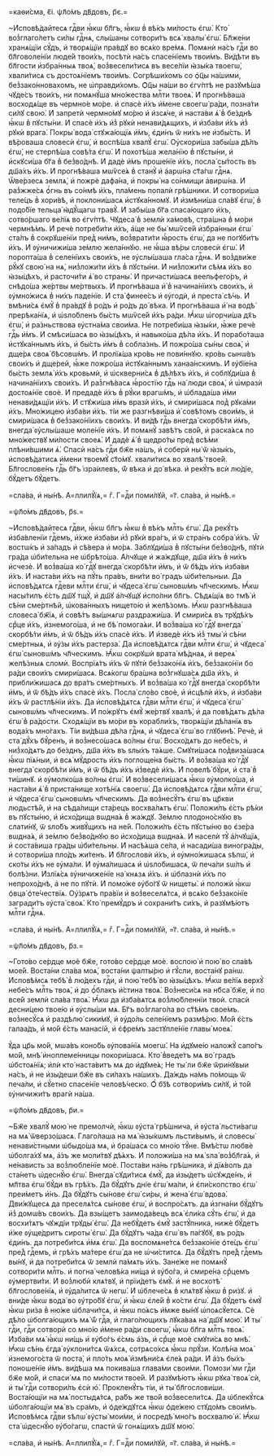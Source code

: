 =каѳи́сма, є҃і. ѱл҃о́мъ дв҃довъ, р҃є.=

~И҆сповѣ́дайтесѧ гдⷭ҇ви ꙗ҆́кѡ бл҃гъ, ꙗ҆́кѡ в̾ вѣ́къ ми́лость є҆гѡ̀. Кто̀
воз̾глаго́летъ си́лы гдⷭ҇нѧ, слы́шаны сотвори́тъ всѧ̀ хвалы̀ є҆гѡ̀. Бл҃же́ни
хранѧ́щїи сꙋ́дъ, и҆ творѧ́щїи пра́вдꙋ во всѧ́ко вре́мѧ. Помѧнѝ на́съ гдⷭ҇и во
бл҃говоле́нїи люде́й твои́хъ, посѣтѝ на́съ спасе́нїемъ твои́мъ. Ви́дѣти въ
бл҃гости и҆збра́нныѧ твоѧ̀, воз̾весели́тисѧ въ весе́лїи ꙗ҆зы́ка твоегѡ̀,
хвали́тисѧ съ достоѧ́нїемъ твои́мъ. Согрѣши́хомъ со ѻ҆ц҃ы на́шими,
без̾зако́нновахомъ, не ѡ҆правди́хомъ. Ѻ҆ц҃ы на́ши во є҆гѵ́птѣ не разꙋмѣ́ша
чꙋде́съ твои́хъ, ни помѧнꙋ́ша мно́жества млⷭ҇ти твоеѧ̀. И҆ прогнѣ́ваша
восходѧ́ще въ чермно́е мо́ре. и҆ спасѐ и҆́хъ и҆́мене своегѡ̀ ра́ди, позна́ти
си́лꙋ свою̀. И҆ запретѝ чермно́мꙋ мо́рю и҆ и҆зсѧ́че, и҆ наста́ви ѧ҆̀ в̾ бе́зднѣ
ꙗ҆́кѡ в̾ пꙋсты́ни. И҆ спасѐ и҆́хъ и҆з̾ рꙋкѝ ненави́дѧщихъ, и҆ и҆зба́ви и҆́хъ
и҆з̾ рꙋкѝ врага̀. Покры̀ вода̀ стꙋжа́ющїѧ и҆́мъ, є҆ди́нъ ѿ ни́хъ не и҆збы́сть.
И҆ вѣ́роваша словесѝ є҆гѡ̀, и҆ воспѣ́ша хвалꙋ̀ є҆гѡ̀. Оу҆скори́ша забы́ша дѣ́лъ
є҆гѡ̀, не стерпѣ́ша совѣ́та є҆гѡ̀. И҆ похотѣ́ша жела́нїю в̾ пꙋсты́ни, и҆
и҆скꙋси́ша бг҃а в̾ без̾во́днѣ. И҆ дадѐ и҆́мъ проше́нїе и҆́хъ, посла̀ сы́тость
въ дш҃а́хъ и҆́хъ. И҆ прогнѣ́ваша мѡѷсе́ѧ в̾ станꙋ̀ и҆ а҆арѡ́на ст҃а́гѡ гдⷭ҇нѧ.
Ѿве́рзесѧ землѧ̀, и҆ пожрѐ дафа́на, и҆ покры̀ на со́нмищи а҆вирѡ́на. И҆
раз̾жже́сѧ ѻ҆́гнь въ со́нмѣ и҆́хъ, пла́мень попалѝ грѣ́шники. И҆ сотвори́ша
теле́цъ в̾ хори́вѣ, и҆ поклони́шасѧ и҆стꙋка́нномꙋ. И҆ и҆змѣни́ша сла́вꙋ є҆гѡ̀,
в̾ подо́бїе тельца̀ ꙗ҆дꙋ́щагѡ травꙋ̀. И҆ забы́ша бг҃а спаса́ющаго и҆́хъ,
сотво́ршаго ве́лїѧ во є҆гѵ́птѣ. Чꙋдеса̀ в̾ землѝ ха́мовѣ, стра́шна в̾ мо́ри
чермнѣ́мъ. И҆ речѐ потреби́ти и҆́хъ, а҆́ще не бы̀ мѡѷсе́й и҆збра́нныи є҆гѡ̀
ста́лъ в̾ сокрꙋше́нїи пред̾ ни́мъ, воз̾врати́ти ꙗ҆́рость є҆гѡ̀, да не погꙋби́тъ
и҆́хъ. И҆ ᲂу҆ничижи́ша зе́млю жела́ннꙋю. не ꙗ҆́ша вѣ́ры словесѝ є҆гѡ̀. И҆
поропта́ша в̾ селе́нїихъ свои́хъ, не ᲂу҆слы́шаша гла́са гдⷭ҇нѧ. И҆ воз̾дви́же
рꙋ́кꙋ свою̀ на нѧ̀, низ̾ложи́ти и҆́хъ в̾ пꙋсты́ни. И҆ низ̾ложи́ти сѣ́мѧ и҆́хъ во
ꙗ҆зы́цѣхъ, и҆ расточи́ти ѧ҆̀ во страны̀. И҆ причасти́шасѧ веельфего́ръ, и҆
снѣдо́ша же́ртвы ме́ртвыхъ. И҆ прогнѣ́ваша и҆̀ в̾ начина́нїихъ свои́хъ, и҆
ᲂу҆мно́жисѧ в̾ ни́хъ паде́нїе. И҆ ста̀ финее́съ и҆ ᲂу҆годѝ, и҆ преста̀ сѣ́чь.
И҆ вмѣни́сѧ є҆мꙋ̀ в̾ пра́вдꙋ в̾ ро́дъ и҆ ро́дъ до́ вѣка. И҆ прогнѣ́ваша и҆̀ на
водѣ̀ прерѣка́нїѧ, и҆ ѡ҆ѕло́бленъ бы́сть мѡѷсе́й и҆́хъ ра́ди. Ꙗ҆́кѡ ѡ҆горчи́ша
дх҃ъ є҆гѡ̀, и҆ ра́зньствова ᲂу҆стна́ма свои́ма. Не потреби́ша ꙗ҆зы́ки, ꙗ҆́же
речѐ гдⷭ҇ь и҆́мъ. И҆ смѣси́шасѧ во ꙗ҆зы́цѣхъ, и҆ навыко́ша дѣ́ла и҆́хъ. И҆
порабо́таша и҆стꙋка́ннымъ и҆́хъ, и҆ бы́сть и҆́мъ в̾ собла́знъ. И҆ пожро́ша сы́ны
своѧ̀, и҆ дще́рѧ своѧ̀ бѣсовѡ́мъ. И҆ пролїѧ́ша кро́вь не пови́ннꙋю. кро́вь
сынѡ́въ свои́хъ и҆ дще́рей, ꙗ҆́же пожро́ша и҆стꙋка́ннымъ ханаа́нскимъ. И҆
ᲂу҆бїе́на бы́сть землѧ̀ и҆́хъ кровьмѝ, и҆ ѡ҆скверни́сѧ в̾ дѣ́лѣхъ и҆́хъ, и҆
соблꙋди́ша в̾ начина́нїихъ свои́хъ. И҆ раз̾гнѣ́васѧ ꙗ҆́ростїю гдⷭ҇ь на́ люди
своѧ̀, и҆ ѡ҆мразѝ достоѧ́нїе своѐ. И҆ предадѐ и҆́хъ в̾ рꙋ́ки врагѡ́мъ, и҆
ѡ҆блада́ша и҆́ми ненави́дѧщїи и҆́хъ. И҆ стꙋжи́ша и҆́мъ вразѝ и҆́хъ, и҆
смири́шасѧ под̾ рꙋка́ми и҆́хъ. Мно́жицею и҆зба́ви и҆́хъ. ті́и же разгнѣви́ша и҆̀
совѣ́томъ свои́мъ, и҆ смири́шасѧ в̾ без̾зако́нїихъ свои́хъ. И҆ ви́дѣ гдⷭ҇ь
внегда̀ скорбѣ́ти и҆́мъ, внегда̀ ᲂу҆слы́шаше моле́нїе и҆́хъ. И҆ помѧнꙋ̀ завѣ́тъ
сво́й, и҆ раска́ѧсѧ по мно́жествꙋ ми́лости своеѧ̀. И҆ дадѐ ѧ҆̀ в̾ щедро́ты
пред̾ всѣ́ми плѣни́вшими ѧ҆̀. Спасѝ на́съ гдⷭ҇и бж҃е на́шъ, и҆ соберѝ ны̀ ѿ
ꙗ҆зы́къ, и҆сповѣ́датисѧ и҆́мени твоемꙋ̀ ст҃о́мꙋ. хвали́тисѧ во хвалѣ̀ твое́й.
Бл҃гослове́нъ гдⷭ҇ь бг҃ъ і҆зра́илевъ, ѿ́ вѣка и҆ до́ вѣка. и҆ рекꙋ́тъ всѝ
лю́дїе, бꙋ́детъ бꙋ́детъ.

=сла́ва, и҆ ны́нѣ. А҆=ллилꙋ́їѧ,= гⷤ. Г=дⷭ҇и поми́лꙋй, =г҃. сла́ва, и҆ ны́нѣ.=

=ѱл҃о́мъ дв҃довъ, р҃ѕ.=

~И҆сповѣ́дайтесѧ гдⷭ҇ви, ꙗ҆́кѡ бл҃гъ ꙗ҆́кѡ в̾ вѣ́къ млⷭ҇ть є҆гѡ̀. Да рекꙋ́тъ
и҆зба́вленїи гдⷭ҇емъ, и҆́хже и҆зба́ви и҆з̾ рꙋкѝ вра́гъ, и҆ ѿ стра́нъ собра̀
и҆́хъ. Ѿ востѡ́къ и҆ за́падъ и҆ сѣ́вера и҆ мо́рѧ. Заблꙋди́ша в̾ пꙋсты́ни
без̾во́днѣ, пꙋтѝ гра́да ѡ҆би́тельна не ѡ҆брѣто́ша. А҆́лчꙋще и҆ жа́ждꙋще, дш҃а
и҆́хъ в̾ ни́хъ и҆счезѐ. И҆ воз̾ва́ша ко́ гдⷭ҇ꙋ внегда̀ скорбѣ́ти и҆́мъ, и҆ ѿ
бѣ́дъ и҆́хъ и҆зба́ви и҆́хъ. И҆ наста́ви и҆́хъ на пꙋ́ть пра́въ, вни́ти во́ градъ
ѡ҆би́тельныи. Да и҆сповѣ́дѧтсѧ гдⷭ҇еви млⷭ҇ти є҆гѡ̀, и҆ чꙋдеса̀ є҆гѡ̀ сыновѡ́мъ
чл҃ческимъ. Ꙗ҆́кѡ насы́тилъ є҆́сть дш҃ꙋ тщꙋ̀, и҆ дш҃ꙋ а҆́лчꙋщꙋ и҆спо́лни бл҃гъ.
Сѣдѧ́щїѧ во тмѣ̀ и҆ сѣ́ни сме́ртнѣй, ѡ҆кова́нныхъ нището́ю и҆ желѣ́зомъ. Ꙗ҆́кѡ
разгнѣ́ваша словеса̀ бж҃їѧ, и҆ совѣ́тъ вы́шнѧгѡ раздражи́ша. И҆ смири́сѧ въ
трꙋдѣ́хъ срⷣце и҆́хъ, и҆знемого́ша, и҆ не бѣ̀ помога́ѧи. И҆ воз̾ва́ша ко́ гдⷭ҇ꙋ
внегда̀ скорбѣ́ти и҆́мъ, и҆ ѿ бѣ́дъ и҆́хъ спасѐ и҆́хъ. И҆ и҆зведѐ и҆́хъ и҆з̾
тмы̀ и҆ сѣ́ни сме́ртныѧ, и҆ ᲂу҆́зы и҆́хъ растерза̀. Да и҆сповѣ́дѧтсѧ гдⷭ҇ви
млⷭ҇ти є҆гѡ̀, и҆ чꙋдеса̀ є҆гѡ̀ сыновѡ́мъ чл҃ческимъ. Ꙗ҆́кѡ сокрꙋшѝ врата̀
мѣ́днаѧ, и҆ вереѧ̀ желѣ́зныѧ сломѝ. Воспрїѧ́тъ и҆́хъ ѿ пꙋтѝ без̾зако́нїѧ
и҆́хъ, без̾зако́нїи бо ра́ди свои́хъ смири́шасѧ. Всѧ́когѡ бра́шна воз̾гнꙋша́сѧ
дш҃а и҆́хъ, и҆ прибли́жишасѧ до вра́тъ сме́ртныхъ. И҆ воз̾ва́ша ко́ гдⷭ҇ꙋ
внегда̀ скорбѣ́ти и҆́мъ, и҆ ѿ бѣ́дъ и҆́хъ спасѐ и҆́хъ. Посла̀ сло́во своѐ, и҆
и҆сцѣлѝ и҆́хъ, и҆ и҆зба́ви и҆́хъ ѿ растлѣ́нїи и҆́хъ. Да и҆сповѣ́дѧтсѧ гдⷭ҇ви
млⷭ҇ти є҆гѡ̀, и҆ чꙋдеса̀ є҆гѡ̀ сыновѡ́мъ чл҃ческимъ. И҆ по́жрꙋтъ є҆мꙋ̀ же́ртвꙋ
хвалѣ̀, и҆ да повѣ́дѧтъ дѣ́ла є҆гѡ̀ в̾ ра́дости. Сходѧ́щїи въ мо́ри въ
корабли́хъ, творѧ́щїи дѣ́ланїѧ въ вода́хъ мно́гахъ. Ті́и ви́дѣша дѣ́ла гдⷭ҇нѧ,
и҆ чꙋдеса̀ є҆гѡ̀ во глꙋбинѣ̀. Речѐ, и҆ ста̀ дꙋ́хъ бꙋ́ренъ, и҆ воз̾несо́шасѧ
во́лны є҆гѡ̀. Восхо́дѧтъ до небе́съ, и҆ низ̾хо́дѧтъ до бе́зднъ, дш҃а и҆́хъ въ
ѕлы́хъ та́ѧше. Смꙋти́шасѧ под̾виза́шасѧ ꙗ҆́кѡ пїѧ́ныи, и҆ всѧ̀ мꙋ́дрость и҆́хъ
поглоще́на бы́сть. И҆ воз̾ва́ша ко́ гдⷭ҇ꙋ внегда̀ скорбѣ́ти и҆́мъ, и҆ ѿ бѣ́дъ
и҆́хъ и҆з̾ведѐ и҆́хъ. И҆ повелѣ̀ бꙋ́ри, и҆ ста̀ в̾ ти́шинꙋ. и҆ ᲂу҆молко́ша
во́лны є҆гѡ̀. И҆ воз̾весели́шасѧ ꙗ҆́кѡ ᲂу҆молко́ша, и҆ наста́ви ѧ҆̀ в̾
приста́нище хотѣ́нїѧ своегѡ̀. Да и҆сповѣ́дѧтсѧ гдⷭ҇ви млⷭ҇ти є҆гѡ̀, и҆ чꙋдеса̀
є҆гѡ̀ сыновѡ́мъ чл҃ческимъ. Да воз̾несꙋ́тъ є҆гѡ̀ въ цр҃кви людьстѣ́й, и҆ на
сѣда́лищи ста́рецъ восхва́лѧтъ є҆гѡ̀. Положи́лъ є҆́сть рѣ́ки въ пꙋсты́ню, и҆
и҆схо́дища вѡдна́ѧ в̾ жа́ждꙋ. Зе́млю плодоно́снꙋю въ слати́нꙋ, ѿ ѕло́бъ
живꙋ́щихъ на не́й. Положи́лъ є҆́сть пꙋсты́ню во є҆зе́ра вѡдна́ѧ, и҆ зе́млю
без̾во́днꙋю во и҆схо́дища вѡдна́ѧ. И҆ населѝ тꙋ̀ а҆́лчꙋщїѧ, и҆ соста́виша
гра́ды ѡ҆би́тельны. И҆ насѣ́ѧша се́ла, и҆ насади́ша виногра́ды, и҆ сотвори́ша
пло́дъ жи́тенъ. И҆ бл҃гословѝ и҆́хъ, и҆ ᲂу҆мно́жишасѧ ѕѣлѡ̀, и҆ ско́ты и҆́хъ не
ᲂу҆ма́ли. И҆ ᲂу҆ма́лишасѧ и҆ ѡ҆ѕло́бишасѧ, ѿ печа́ли ѕѡ́лъ и҆ болѣ́зни.
И҆злїѧ́сѧ ᲂу҆ничиже́нїе на́ кнѧзѧ и҆́хъ. и҆ ѡ҆блазнѝ и҆́хъ по непрохо́днѣ, а҆
не по пꙋтѝ. И҆ помо́же ᲂу҆бо́гꙋ ѿ нищеты̀. и҆ положѝ ꙗ҆́кѡ ѻ҆вца̀
ѻ҆те́чествїѧ. Оу҆́зрѧтъ пра́вїи и҆ воз̾веселѧ́тсѧ, и҆ всѧ́ко без̾зако́нїе
загради́тъ ᲂу҆ста̀ своѧ̀. Кто̀ премꙋ́дръ и҆ сохрани́тъ си́хъ, и҆ разꙋмѣ́ютъ
млⷭ҇ти гдⷭ҇нѧ.

=сла́ва, и҆ ны́нѣ. А҆=ллилꙋ́їѧ,= гⷤ. Г=дⷭ҇и поми́лꙋй, =г҃. сла́ва, и҆ ны́нѣ.=

=ѱл҃о́мъ дв҃довъ, р҃з.=

~Гото́во се́рдце моѐ бж҃е, гото́во се́рдце моѐ. воспою̀ и҆ пою̀ во сла́вѣ
мое́й. Воста́ни сла́ва моѧ̀, воста́ни ѱалты́рю и҆ гꙋ́сли, воста́нꙋ ра́нѡ.
И҆сповѣ́мсѧ тебѣ̀ в̾ лю́дехъ гдⷭ҇и, и҆ пою̀ тебѣ̀ во ꙗ҆зы́цѣхъ. Ꙗ҆́кѡ ве́лїѧ
верхꙋ̀ небе́съ млⷭ҇ть твоѧ̀, и҆ до ѻ҆́блакъ и҆́стина твоѧ̀. Воз̾неси́сѧ на
нб҃са̀ бж҃е, и҆ по все́й землѝ сла́ва твоѧ̀. Ꙗ҆́кѡ да и҆зба́вѧтсѧ
воз̾лю́бленнїи твоѝ. спасѝ десни́цею твое́ю и҆ ᲂу҆слы́ши мѧ. Бг҃ъ
воз̾глаго́ла во ст҃ѣ́мъ свое́мъ. воз̾несꙋ́сѧ и҆ раздѣлю̀ сики́мꙋ, и҆ ᲂу҆до́ль
селе́нїемъ размѣ́рю. Мо́й є҆́сть галаа́дъ, и҆ мо́й є҆́сть манасі́й, и҆ є҆фре́мъ
застꙋпле́нїе главы̀ моеѧ̀.

ꙋ́да цр҃ь мо́й, мѡа́въ коно́бь ᲂу҆пова́нїѧ моегѡ̀. На и҆дꙋме́ю наложꙋ̀
сапо́гъ мо́й, мнѣ̀ и҆ноплеме́нницы покори́шасѧ. Кто̀ в̾веде́тъ мѧ во́ градъ
ѡ҆бстоѧ́нїѧ; и҆лѝ кто̀ наста́витъ мѧ до и҆дꙋме́ѧ; Не ты́ ли бж҃е ѿри́нꙋвыи
на́съ, и҆ не и҆зы́деши бж҃е въ си́лахъ на́шихъ. Да́ждь на́мъ по́мощь ѿ печа́ли,
и҆ сꙋ́етно спасе́нїе человѣ́ческо. Ѻ҆́ бз҃ѣ сотвори́мъ си́лꙋ, и҆ то́й
ᲂу҆ничижи́тъ врагѝ на́ша.

=ѱл҃о́мъ дв҃довъ, р҃и.=

~Бж҃е хвалꙋ̀ мою̀ не премолчѝ, ꙗ҆́кѡ ᲂу҆ста̀ грѣ́шнича, и҆ ᲂу҆ста̀ льсти́вагѡ
на мѧ̀ ѿверзо́шасѧ. Глаго́лаша на мѧ̀ ꙗ҆зы́кѡмъ льсти́вымъ, и҆ словесы̀
ненави́стными ѡ҆быдо́ша мѧ, и҆ бра́шасѧ со мно́ю тꙋ́не. Вмѣ́стѡ любвѐ
ѡ҆болга́хꙋ мѧ, а҆́зъ же моли́твꙋ дѣ́ѧхъ. И҆ положи́ша на мѧ̀ ѕла̀ воз̾бл҃га́ѧ,
и҆ не́нависть за воз̾любле́нїе моѐ. Поста́ви на́нь грѣ́шника, и҆ дїѧ́волъ да
ста́нетъ ѡ҆деснꙋ́ю є҆гѡ̀. Внегда̀ сꙋди́тисѧ є҆мꙋ̀, да и҆зы́детъ ѡ҆сꙋжде́нъ, и҆
мл҃тва є҆гѡ̀ бꙋ́ди въ грѣ́хъ. Да бꙋ́дꙋтъ дні́е є҆гѡ̀ ма́ли, и҆ є҆пи́скопство
є҆гѡ̀ преи́метъ и҆́нъ. Да бꙋ́дꙋтъ сы́нове є҆гѡ̀ си́ры, и҆ жена̀ є҆гѡ̀ вдова̀.
Дви́жꙋщесѧ да преселѧ́тсѧ сы́нове є҆гѡ̀, и҆ воспро́сѧтъ. да и҆згна́ни бꙋ́дꙋтъ
и҆з̾ домѡ́въ свои́хъ. Да взы́щетъ заимода́вецъ всѧ̀ є҆ли́ка сꙋ́ть є҆гѡ̀, и҆ да
восхи́тѧтъ чꙋжді́и трꙋды̀ є҆гѡ̀. Да небꙋ́детъ є҆мꙋ̀ застꙋ́пника, нижѐ бꙋ́детъ
и҆́же ᲂу҆ще́дритъ сироты̀ є҆гѡ̀. Да бꙋ́дꙋтъ ча́да є҆гѡ̀ въ па́гꙋбꙋ, въ ро́дъ
є҆ди́нъ. да потреби́тсѧ и҆́мѧ є҆гѡ̀. Да воспомѧне́тсѧ без̾зако́нїе ѻ҆те́цъ
є҆гѡ̀ пре́д̾ гдⷭ҇емъ, и҆ грѣ́хъ ма́тере є҆гѡ̀ да не ѡ҆чи́ститсѧ. Да бꙋ́дꙋтъ
пре́д̾ гдⷭ҇емъ вы́нꙋ, и҆ да потреби́тсѧ ѿ землѝ па́мѧть и҆́хъ. Зане́же не
помѧнꙋ̀ сотвори́ти млⷭ҇ть. и҆ погна̀ человѣ́ка ни́ща и҆ ᲂу҆бо́га, и҆ смире́на
срⷣцемъ ᲂу҆мертви́ти. И҆ воз̾любѝ клѧ́твꙋ, и҆ прїи́детъ є҆мꙋ̀. и҆ не восхотѣ̀
бл҃гослове́нїѧ, и҆ ᲂу҆да́литсѧ ѿ негѡ̀. И҆ ѡ҆блече́сѧ в̾ клѧ́твꙋ ꙗ҆́кѡ в̾
ри́зꙋ. и҆ вни́де ꙗ҆́кѡ вода̀ во ᲂу҆тро́бꙋ є҆гѡ̀, и҆ ꙗ҆́кѡ є҆ле́й в̾ ко́сти
є҆гѡ̀. Да бꙋ́детъ є҆мꙋ̀ ꙗ҆́кѡ ри́за в̾ ню́же ѡ҆блачи́тсѧ, и҆ ꙗ҆́кѡ по́ѧсъ и҆́мже
вы́нꙋ ѡ҆поѧсꙋ́етсѧ. Сѐ дѣ́ло ѡ҆болга́ющихъ мѧ̀ ѿ́ гдⷭ҇а, и҆ глаго́лющихъ
лꙋка́ваѧ на́ дш҃ꙋ мою̀. И҆ ты̀ гдⷭ҇и, гдⷭ҇и сотворѝ со мно́ю и҆́мене ра́ди
своегѡ̀, ꙗ҆́кѡ бл҃га млⷭ҇ть твоѧ̀. И҆зба́ви мѧ̀ ꙗ҆́кѡ ни́щь и҆ ᲂу҆бо́гъ є҆́смь
а҆́зъ, и҆ срⷣце моѐ смꙋти́сѧ во мнѣ̀. Ꙗ҆́кѡ сѣ́нь є҆гда̀ ᲂу҆клони́тсѧ ѿѧ́хсѧ,
сотрѧсо́хсѧ ꙗ҆́кѡ прꙋ́зи. Колѣ́на моѧ̀ и҆знемого́ста ѿ поста̀, и҆ пло́ть моѧ̀
и҆змѣни́сѧ є҆ле́ѧ ра́ди. И҆ а҆́зъ бы́хъ поноше́нїе и҆́мъ. ви́дѣша мѧ покива́ша
глава́ми свои́ми. Помози́ ми гдⷭ҇и бж҃е мо́й, и҆ спаси́ мѧ по ми́лости твое́й.
И҆ разꙋмѣ́ютъ ꙗ҆́кѡ рꙋка̀ твоѧ̀ сѝ, и҆ ты̀ гдⷭ҇и сотвори́лъ є҆сѝ ю҆̀.
Прокленꙋ́тъ ті́и, и҆ ты̀ бл҃гослови́ши. Воста́ющїи на мѧ̀ постыдѧ́тсѧ, ра́бъ же
тво́й воз̾весели́тсѧ. Да ѡ҆блекꙋ́тсѧ ѡ҆болга́ющїи мѧ̀ въ сра́мъ, и҆ ѻ҆де́ждꙋтсѧ
ꙗ҆́кѡ ѻ҆де́жею стꙋдо́мъ свои́мъ. И҆сповѣ́мсѧ гдⷭ҇ви ѕѣлѡ̀ ᲂу҆сты̀ мои́ми, и҆
посредѣ̀ мно́гъ восхвалю̀ и҆̀. Ꙗ҆́кѡ ста̀ ѡ҆деснꙋ́ю ᲂу҆бо́гагѡ, спастѝ ѿ
гонѧ́щихъ дш҃ꙋ мою̀.

=сла́ва, и҆ ны́нѣ. А҆=ллилꙋ́їѧ,= гⷤ. Г=дⷭ҇и поми́лꙋй, =г҃. сла́ва, и҆ ны́нѣ.=

